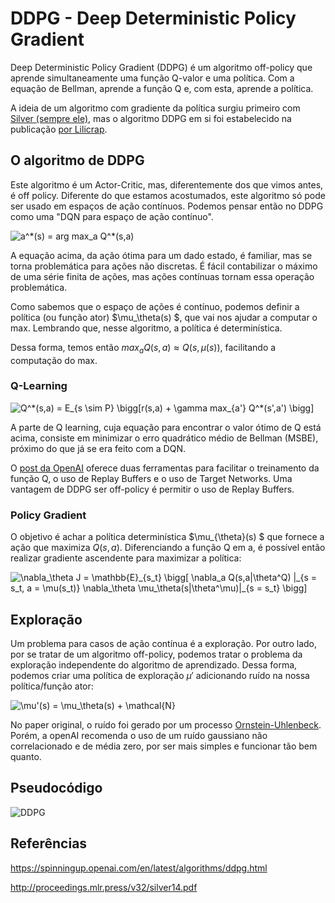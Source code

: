 # DDPG - Deep Deterministic Policy Gradient

Deep Deterministic Policy Gradient (DDPG) é um algoritmo off-policy que aprende simultaneamente uma função Q-valor e uma política. Com a equação de Bellman, aprende a função Q e, com esta, aprende a política.

A ideia de um algoritmo com gradiente da política surgiu primeiro com [Silver (sempre ele)](http://proceedings.mlr.press/v32/silver14.pdf), mas o algoritmo DDPG em si foi estabelecido na publicação [por Lilicrap](https://arxiv.org/abs/1509.02971).

## O algoritmo de DDPG

Este algoritmo é um Actor-Critic, mas, diferentemente dos que vimos antes, é off policy. Diferente do que estamos acostumados, este algoritmo só pode ser usado em espaços de ação contínuos. Podemos pensar então no DDPG como uma "DQN para espaço de ação contínuo".

<img src="https://latex.codecogs.com/svg.latex?a^*(s)&space;=&space;arg&space;max_a&space;Q^*(s,a)" title="a^*(s) = arg max_a Q^*(s,a)" />

A equação acima, da ação ótima para um dado estado, é familiar, mas se torna problemática para ações não discretas. É fácil contabilizar o máximo de uma série finita de ações, mas ações contínuas tornam essa operação problemática.

Como sabemos que o espaço de ações é contínuo, podemos definir a política (ou função ator) $\mu_\theta(s) $, que vai nos ajudar a computar o max. Lembrando que, nesse algoritmo, a política é determinística.

Dessa forma, temos então $max_a Q(s,a) \approx Q(s, \mu(s))$, facilitando a computação do max.

### Q-Learning

<img src="https://latex.codecogs.com/svg.latex?Q^*(s,a)&space;=&space;E_{s&space;\sim&space;P}&space;\bigg[r(s,a)&space;&plus;&space;\gamma&space;max_{a'}&space;Q^*(s',a')&space;\bigg]" title="Q^*(s,a) = E_{s \sim P} \bigg[r(s,a) + \gamma max_{a'} Q^*(s',a') \bigg]" />

A parte de Q learning, cuja equação para encontrar o valor ótimo de Q está acima, consiste em minimizar o erro quadrático médio de Bellman (MSBE), próximo do que já se era feito com a DQN.

O [post da OpenAI](https://spinningup.openai.com/en/latest/algorithms/ddpg.html) oferece duas ferramentas para facilitar o treinamento da função Q, o uso de Replay Buffers e o uso de Target Networks. Uma vantagem de DDPG ser off-policy é permitir o uso de Replay Buffers.


### Policy Gradient

O objetivo é achar a política determinística $\mu_{\theta}(s) $ que fornece a ação que maximiza $Q(s,a)$. Diferenciando a função Q em a, é possível então realizar gradiente ascendente para maximizar a política:

<img src="https://latex.codecogs.com/svg.latex?\nabla_\theta&space;J&space;=&space;\mathbb{E}_{s_t}&space;\bigg[&space;\nabla_a&space;Q(s,a|\theta^Q)&space;|_{s&space;=&space;s_t,&space;a&space;=&space;\mu(s_t)}&space;\nabla_\theta&space;\mu_\theta(s|\theta^\mu)|_{s&space;=&space;s_t}&space;\bigg]" title="\nabla_\theta J = \mathbb{E}_{s_t} \bigg[ \nabla_a Q(s,a|\theta^Q) |_{s = s_t, a = \mu(s_t)} \nabla_\theta \mu_\theta(s|\theta^\mu)|_{s = s_t} \bigg]" />


## Exploração

Um problema para casos de ação contínua é a exploração. Por outro lado, por se tratar de um algoritmo off-policy, podemos tratar o problema da exploração independente do algoritmo de aprendizado. Dessa forma, podemos criar uma política de exploração $\mu'$ adicionando ruído na nossa política/função ator:

<img src="https://latex.codecogs.com/svg.latex?\mu'(s)&space;=&space;\mu_\theta(s)&space;&plus;&space;\mathcal{N}" title="\mu'(s) = \mu_\theta(s) + \mathcal{N}" />

No paper original, o ruído foi gerado por um processo [Ornstein-Uhlenbeck](https://en.wikipedia.org/wiki/Ornstein%E2%80%93Uhlenbeck_process). Porém, a openAI recomenda o uso de um ruído gaussiano não correlacionado e de média zero, por ser mais simples e funcionar tão bem quanto.


## Pseudocódigo

![DDPG](https://i.postimg.cc/bwfJDNFb/DDPG-1.png)


## Referências
https://spinningup.openai.com/en/latest/algorithms/ddpg.html

http://proceedings.mlr.press/v32/silver14.pdf
